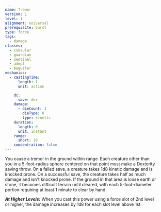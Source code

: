 ```yaml
---
name: Tremor
version: 1
level: 1
alignment: universal
prerequisite: burst
type: force
tags:
  - damage
classes:
  - consular
  - guardian
  - sentinel
  - adept
  - beguiler
mechanics:
  - castingTime:
      length: 1
      unit: action

    dc:
      save: dex
    damage:
      - dieCount: 1
        dieType: 8
        type: kinetic
    duration:
      length: 0
      unit: instant
    range:
      short: 10
    concentration: false
---
```

You cause a tremor in the ground within range. Each creature other than you in a 5-foot-radius sphere centered on that point must make a Dexterity saving throw. On a failed save, a creature takes 1d8 kinetic damage and is knocked prone. On a successful save, the creature takes half as much damage and isn't knocked prone. If the ground in that area is loose earth or stone, it becomes difficult terrain until cleared, with each 5-foot-diameter portion requiring at least 1 minute to clear by hand.

***__At Higher Levels__:*** When you cast this power using a force slot of 2nd level or higher, the damage increases by 1d8 for each slot level above 1st.
    
